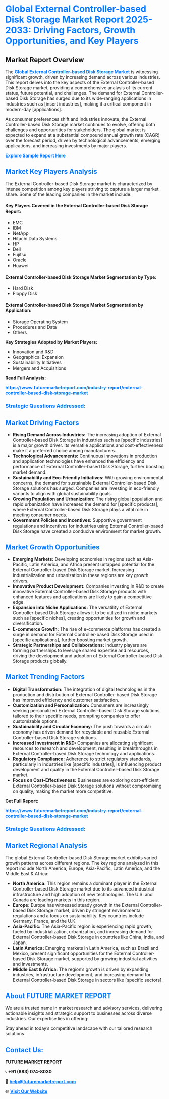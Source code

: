 <h1 style="color: #007BFF;">Global External Controller-based Disk Storage Market Report 2025-2033: Driving Factors, Growth Opportunities, and Key Players</h1>

<section id="overview">
<h2>Market Report Overview</h2>
<p>The <a href="https://www.futuremarketreport.com/industry-report/external-controller-based-disk-storage-market" style="color: #007BFF; text-decoration: none;"><strong>Global External Controller-based Disk Storage Market</strong></a> is witnessing significant growth, driven by increasing demand across various industries. This report delves into the key aspects of the External Controller-based Disk Storage market, providing a comprehensive analysis of its current status, future potential, and challenges. The demand for External Controller-based Disk Storage has surged due to its wide-ranging applications in industries such as [insert industries], making it a critical component in modern-day [applications].</p>
<p>As consumer preferences shift and industries innovate, the External Controller-based Disk Storage market continues to evolve, offering both challenges and opportunities for stakeholders. The global market is expected to expand at a substantial compound annual growth rate (CAGR) over the forecast period, driven by technological advancements, emerging applications, and increasing investments by major players.</p>
</section>

<section id="overview">
<p><a href="https://www.futuremarketreport.com/request-sample/reportId=59330" style="color: #007BFF; text-decoration: none;"><strong>Explore Sample Report Here</strong></a></p>
</section>

<section id="key-players">
<h2 style="color: #007BFF;">Market Key Players Analysis</h2>
<p>The External Controller-based Disk Storage market is characterized by intense competition among key players striving to capture a larger market share. Some of the leading companies in the market include:</p>
<h4>Key Players Covered in the External Controller-based Disk Storage Report:</h4>
<ul><li>EMC</li><li>IBM</li><li>NetApp</li><li>Hitachi Data Systems</li><li>HP</li><li>Dell</li><li>Fujitsu</li><li>Oracle</li><li>Huawei</li></ul>
<h4>External Controller-based Disk Storage Market Segmentation by Type:</h4>
<ul><li>Hard Disk</li><li>Floppy Disk</li></ul>

<h4>External Controller-based Disk Storage Market Segmentation by Application:</h4>
<ul><li>Storage Operating System</li><li>Procedures and Data</li><li>Others</li></ul>
<p><strong>Key Strategies Adopted by Market Players:</strong></p>
<ul>
<li>Innovation and R&D</li>
<li>Geographical Expansion</li>
<li>Sustainability Initiatives</li>
<li>Mergers and Acquisitions</li>
</ul>
</section>

<section>
<p><strong>Read Full Analysis: </strong></p><a href="https://www.futuremarketreport.com/industry-report/external-controller-based-disk-storage-market" style="color: #007BFF; text-decoration: none;"><strong>https://www.futuremarketreport.com/industry-report/external-controller-based-disk-storage-market</strong></a>
<h3 style="color: #007BFF;">Strategic Questions Addressed:</h3>
</section>

<section id="driving-factors">
<h2 style="color: #007BFF;">Market Driving Factors</h2>
<ul>
<li><strong>Rising Demand Across Industries:</strong> The increasing adoption of External Controller-based Disk Storage in industries such as [specific industries] is a major growth driver. Its versatile applications and cost-effectiveness make it a preferred choice among manufacturers.</li>
<li><strong>Technological Advancements:</strong> Continuous innovations in production and application technologies have enhanced the efficiency and performance of External Controller-based Disk Storage, further boosting market demand.</li>
<li><strong>Sustainability and Eco-Friendly Initiatives:</strong> With growing environmental concerns, the demand for sustainable External Controller-based Disk Storage solutions has surged. Companies are investing in eco-friendly variants to align with global sustainability goals.</li>
<li><strong>Growing Population and Urbanization:</strong> The rising global population and rapid urbanization have increased the demand for [specific products], where External Controller-based Disk Storage plays a vital role in meeting consumer needs.</li>
<li><strong>Government Policies and Incentives:</strong> Supportive government regulations and incentives for industries using External Controller-based Disk Storage have created a conducive environment for market growth.</li>
</ul>
</section>

<section id="growth-opportunities">
<h2 style="color: #007BFF;">Market Growth Opportunities</h2>
<ul>
<li><strong>Emerging Markets:</strong> Developing economies in regions such as Asia-Pacific, Latin America, and Africa present untapped potential for the External Controller-based Disk Storage market. Increasing industrialization and urbanization in these regions are key growth drivers.</li>
<li><strong>Innovative Product Development:</strong> Companies investing in R&D to create innovative External Controller-based Disk Storage products with enhanced features and applications are likely to gain a competitive edge.</li>
<li><strong>Expansion into Niche Applications:</strong> The versatility of External Controller-based Disk Storage allows it to be utilized in niche markets such as [specific niches], creating opportunities for growth and diversification.</li>
<li><strong>E-commerce Growth:</strong> The rise of e-commerce platforms has created a surge in demand for External Controller-based Disk Storage used in [specific applications], further boosting market growth.</li>
<li><strong>Strategic Partnerships and Collaborations:</strong> Industry players are forming partnerships to leverage shared expertise and resources, driving the development and adoption of External Controller-based Disk Storage products globally.</li>
</ul>
</section>

<section id="trending-factors">
<h2 style="color: #007BFF;">Market Trending Factors</h2>
<ul>
<li><strong>Digital Transformation:</strong> The integration of digital technologies in the production and distribution of External Controller-based Disk Storage has improved efficiency and customer satisfaction.</li>
<li><strong>Customization and Personalization:</strong> Consumers are increasingly seeking personalized External Controller-based Disk Storage solutions tailored to their specific needs, prompting companies to offer customizable options.</li>
<li><strong>Sustainability and Circular Economy:</strong> The push towards a circular economy has driven demand for recyclable and reusable External Controller-based Disk Storage solutions.</li>
<li><strong>Increased Investment in R&D:</strong> Companies are allocating significant resources to research and development, resulting in breakthroughs in External Controller-based Disk Storage technology and applications.</li>
<li><strong>Regulatory Compliance:</strong> Adherence to strict regulatory standards, particularly in industries like [specific industries], is influencing product development and quality in the External Controller-based Disk Storage market.</li>
<li><strong>Focus on Cost-Effectiveness:</strong> Businesses are exploring cost-efficient External Controller-based Disk Storage solutions without compromising on quality, making the market more competitive.</li>
</ul>
</section>

<section>
<p><strong>Get Full Report: </strong></p><a href="https://www.futuremarketreport.com/industry-report/external-controller-based-disk-storage-market" style="color: #007BFF; text-decoration: none;"><strong>https://www.futuremarketreport.com/industry-report/external-controller-based-disk-storage-market</strong></a>
<h3 style="color: #007BFF;">Strategic Questions Addressed:</h3>
</section>


<section id="regional-analysis">
<h2 style="color: #007BFF;">Market Regional Analysis</h2>
<p>The global External Controller-based Disk Storage market exhibits varied growth patterns across different regions. The key regions analyzed in this report include North America, Europe, Asia-Pacific, Latin America, and the Middle East & Africa:</p>
<ul>
<li><strong>North America:</strong> This region remains a dominant player in the External Controller-based Disk Storage market due to its advanced industrial infrastructure and high adoption of new technologies. The U.S. and Canada are leading markets in this region.</li>
<li><strong>Europe:</strong> Europe has witnessed steady growth in the External Controller-based Disk Storage market, driven by stringent environmental regulations and a focus on sustainability. Key countries include Germany, France, and the U.K.</li>
<li><strong>Asia-Pacific:</strong> The Asia-Pacific region is experiencing rapid growth, fueled by industrialization, urbanization, and increasing demand for External Controller-based Disk Storage in countries like China, India, and Japan.</li>
<li><strong>Latin America:</strong> Emerging markets in Latin America, such as Brazil and Mexico, present significant opportunities for the External Controller-based Disk Storage market, supported by growing industrial activities and investments.</li>
<li><strong>Middle East & Africa:</strong> The region’s growth is driven by expanding industries, infrastructure development, and increasing demand for External Controller-based Disk Storage in sectors like [specific sectors].</li>
</ul>
</section>

<footer>
<h2 style="color: #007BFF;">About FUTURE MARKET REPORT</h2>
<p>We are a trusted name in market research and advisory services, delivering actionable insights and strategic support to businesses across diverse industries. Our expertise lies in offering:</p>

<p>Stay ahead in today’s competitive landscape with our tailored research solutions.</p>

<h2 style="color: #007BFF;">Contact Us:</h2>
<p><strong>FUTURE MARKET REPORT</strong></p>
<p>📞 <strong>+91 (883) 074-8030</strong></p>
<p>📧 <strong><a href="mailto:help@futuremarketreport.com" style="color: #007BFF;">help@futuremarketreport.com</a></strong></p>
<p>🌐 <strong><a href="https://www.futuremarketreport.com/" style="color: #007BFF;">Visit Our Website</a></strong></p>
</footer>